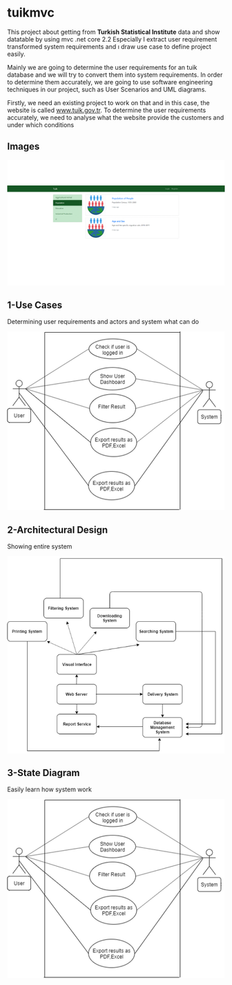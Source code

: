# tuikmvc

This project about getting from **Turkish Statistical Institute** data and show datatable by using mvc .net core 2.2
Especially I extract user requirement transformed system requirements and ı draw use case to define project easily.

Mainly we are going to determine the user requirements for an tuik database and we will try to convert them into system requirements. In order to determine them accurately, we are going to use software engineering techniques in our project, such as User Scenarios and UML diagrams.
	 
Firstly, we need  an existing project to work on that and in this case, the website is called www.tuik.gov.tr. To determine the user requirements accurately, we need to analyse what the website provide the customers and under which conditions


## Images

![Minion](https://github.com/erdoganabaci/tuikmvc/blob/master/wwwroot/img/swe%20gif.gif?raw=true)

## 1-Use Cases 
Determining user requirements and actors and system what can do

![Minion](https://github.com/erdoganabaci/tuikmvc/blob/master/wwwroot/img/Software%20use%20cases.png?raw=true)

## 2-Architectural  Design

Showing entire system 

![Minion](https://github.com/erdoganabaci/tuikmvc/blob/master/wwwroot/img/Architectural%20Design%20.png?raw=true)

## 3-State Diagram

Easily learn how system work

![Minion](https://github.com/erdoganabaci/tuikmvc/blob/master/wwwroot/img/Software%20use%20cases.png?raw=true)

